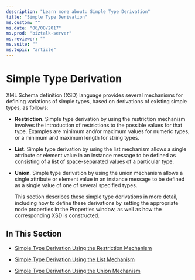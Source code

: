```yaml
---
description: "Learn more about: Simple Type Derivation"
title: "Simple Type Derivation"
ms.custom: ""
ms.date: "06/08/2017"
ms.prod: "biztalk-server"
ms.reviewer: ""
ms.suite: ""
ms.topic: "article"
---
```

# Simple Type Derivation
XML Schema definition (XSD) language provides several mechanisms for defining variations of simple types, based on derivations of existing simple types, as follows:  
  
- **Restriction**. Simple type derivation by using the restriction mechanism involves the introduction of restrictions to the possible values for that type. Examples are minimum and/or maximum values for numeric types, or a minimum and maximum length for string types.  
  
- **List**. Simple type derivation by using the list mechanism allows a single attribute or element value in an instance message to be defined as consisting of a list of space-separated values of a particular type.  
  
- **Union**. Simple type derivation by using the union mechanism allows a single attribute or element value in an instance message to be defined as a single value of one of several specified types.  
  
  This section describes these simple type derivations in more detail, including how to define these derivations by setting the appropriate node properties in the Properties window, as well as how the corresponding XSD is constructed.  
  
## In This Section  
  
-   [Simple Type Derivation Using the Restriction Mechanism](../core/simple-type-derivation-using-the-restriction-mechanism.md)  
  
-   [Simple Type Derivation Using the List Mechanism](../core/simple-type-derivation-using-the-list-mechanism.md)  
  
-   [Simple Type Derivation Using the Union Mechanism](../core/simple-type-derivation-using-the-union-mechanism.md)

